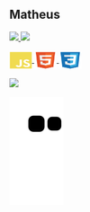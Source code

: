 ## Matheus

<div>
  <a href="https://github.com/mattuebp">
  <img height="180em" src="https://github-readme-stats.vercel.app/api?username=mattuebp&show_icons=true&theme=dark&include_all_commits=true&count_private=true"/>
  <img height="180em" src="https://github-readme-stats.vercel.app/api/top-langs/?username=mattuebp&layout=compact&langs_count=6&theme=tokyonight"/>
</div>
<div style="display: inline_block"><br>
  <img align="center" alt="Js" height="30" width="40" src="https://raw.githubusercontent.com/devicons/devicon/master/icons/javascript/javascript-plain.svg">
  <img align="center" alt="HTML" height="30" width="40" src="https://raw.githubusercontent.com/devicons/devicon/master/icons/html5/html5-original.svg">
  <img align="center" alt="CSS" height="30" width="40" src="https://raw.githubusercontent.com/devicons/devicon/master/icons/css3/css3-original.svg">
</div>
 
 <br>
  
<div>   
  <a href="[https://www.linkedin.com/in/matheus-barros-7a1048204/](https://www.linkedin.com/in/matheus-barros-prais-b02559278/)" target="_blank"><img src="https://img.shields.io/badge/-LinkedIn-%230077B5?style=for-the-badge&logo=linkedin&logoColor=white" target="_blank"></a> 
  
  ![Snake animation](https://github.com/mattuebp/mattuebp/blob/output/github-contribution-grid-snake.svg)
  
</div>
